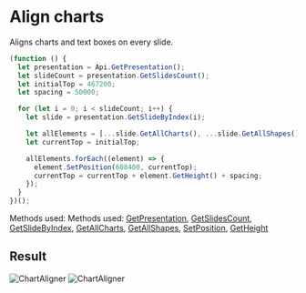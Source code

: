 # Align charts

Aligns charts and text boxes on every slide.

```ts
(function () {
  let presentation = Api.GetPresentation();
  let slideCount = presentation.GetSlidesCount();
  let initialTop = 467200;
  let spacing = 50000;

  for (let i = 0; i < slideCount; i++) {
    let slide = presentation.GetSlideByIndex(i);

    let allElements = [...slide.GetAllCharts(), ...slide.GetAllShapes()];
    let currentTop = initialTop;

    allElements.forEach((element) => {
      element.SetPosition(608400, currentTop);
      currentTop = currentTop + element.GetHeight() + spacing;
    });
  }
})();
```

Methods used: Methods used: [GetPresentation](../../../../office-api/usage-api/presentation-api/Api/Methods/GetPresentation.md), [GetSlidesCount](../../../../office-api/usage-api/presentation-api/ApiPresentation/Methods/GetSlidesCount.md), [GetSlideByIndex](../../../../office-api/usage-api/presentation-api/ApiPresentation/Methods/GetSlideByIndex.md), [GetAllCharts](../../../../office-api/usage-api/presentation-api/ApiSlide/Methods/GetAllCharts.md), [GetAllShapes](../../../../office-api/usage-api/presentation-api/ApiSlide/Methods/GetAllShapes.md), [SetPosition](../../../../office-api/usage-api/presentation-api/ApiDrawing/Methods/SetPosition.md), [GetHeight](../../../../office-api/usage-api/presentation-api/ApiDrawing/Methods/GetHeight.md)

## Result

![ChartAligner](/assets/images/plugins/chart-aligner.png#gh-light-mode-only)
![ChartAligner](/assets/images/plugins/chart-aligner.dark.png#gh-dark-mode-only)
